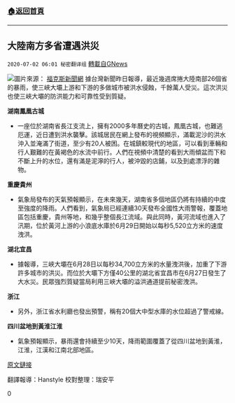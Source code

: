 ###  [:house:返回首頁](https://github.com/ourhimalayas/txt)
---

## 大陸南方多省遭遇洪災
`2020-07-02 06:01 秘密翻译组` [轉載自GNews](https://gnews.org/zh-hant/251976/)

![](https://s3.amazonaws.com/gnews-media-offload/wp-content/uploads/2020/07/02055640/chinaflood_2.jpg)圖片來源： [福克斯新聞網](https://www.foxnews.com/world/china-flood-rainstorm-guizhou-hunan-province-weather-flooding) 
據台灣新聞昨日報導，最近幾週席捲大陸南部26個省的暴雨，使三峽大壩上游和下游的多做城市被洪水侵蝕，千餘萬人受災。這次洪災也使三峽大壩的防洪能力和可靠性受到質疑。

**湖南鳳凰古城**

- 一座位於湖南省長江支流上，擁有2000多年曆史的古城，鳳凰古城，也難逃厄運，近日遭到洪水襲擊。該城居民在網上發布的視頻顯示，滿載泥沙的洪水沖入並淹滿了街道，至少有20人被困。在城鎮較現代的地區，可以看到車輛和行人艱難的在黃褐色的水流中前行。人們在視頻中清楚的看到大雨傾盆而下和不斷上升的水位，還有滿是泥濘的行人，被沖毀的店鋪，以及到處漂浮的雜物。


**重慶貴州**

- 氣象局發布的天氣預報顯示，在未來幾天，湖南省多個地區仍將有持續的中度至強度的降雨。人們看到，氣象局已經連續30天發布全國性大雨警報，覆蓋地區包括重慶，貴州等地，和幾乎整個長江流域。與此同時，黃河流域也進入了汛期，位於黃河上游的小浪底水庫於6月29日開始以每秒5,520立方米的速度洩洪。


**湖北宜昌**

- 據報導，三峽大壩在6月28日以每秒34,700立方米的水量洩洪後，加重了下游許多城市的洪災。而位於大壩下方僅40公里的湖北省宜昌市在6月27日發生了大水災。民眾強烈質疑當局利用三峽大壩的溢洪通道提前秘密洩洪。


**浙江**

- 另外，浙江省水利廳也發出預警，稱有20個大中型水庫的水位超過了警戒線。


**四川盆地到黃淮江淮**

- 氣象預報顯示，暴雨還會持續至少10天，降雨範圍覆蓋了從四川盆地到黃淮，江淮，江漢和江南北部地區。


[原文鏈接](https://www.taiwannews.com.tw/en/news/3956817#:~:text=Fenghuang%20Ancient%20Town%20%28%E9%B3%B3%E5%87%B0%E5%8F%A4%E5%9F%8E,extensive%20flooding%20in%20recent%20days.)

翻譯報導：Hanstyle 
校對整理：瑞安平

0
